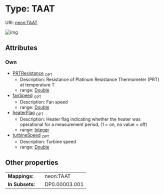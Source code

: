
# Type: TAAT




URI: [neon:TAAT](https://data.neonscience.org/TAAT)


![img](http://yuml.me/diagram/nofunky;dir:TB/class/[TAAT&#124;heaterFlag:integer%20%3F;PRTResistance:double%20%3F;fanSpeed:double%20%3F;turbineSpeed:double%20%3F])

## Attributes


### Own

 * [PRTResistance](PRTResistance.md)  <sub>OPT</sub>
    * Description: Resistance of Platinum Resistance Thermometer (PRT) at temperature T
    * range: [Double](types/Double.md)
 * [fanSpeed](fanSpeed.md)  <sub>OPT</sub>
    * Description: Fan speed
    * range: [Double](types/Double.md)
 * [heaterFlag](heaterFlag.md)  <sub>OPT</sub>
    * Description: Heater flag indicating whether the heater was operational for a measurement period, (1 = on, no value = off)
    * range: [Integer](types/Integer.md)
 * [turbineSpeed](turbineSpeed.md)  <sub>OPT</sub>
    * Description: Turbine speed
    * range: [Double](types/Double.md)

## Other properties

|  |  |  |
| --- | --- | --- |
| **Mappings:** | | neon:TAAT |
| **In Subsets:** | | DP0.00003.001 |

